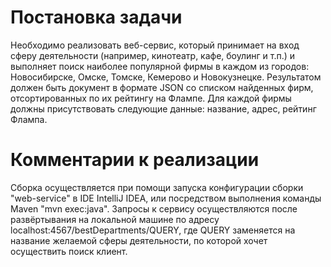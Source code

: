 # Постановка задачи

Необходимо реализовать веб-сервис, который принимает на вход сферу деятельности (например, кинотеатр, кафе, боулинг и т.п.) и выполняет поиск наиболее популярной фирмы в каждом из городов: Новосибирске, Омске, Томске, Кемерово и Новокузнецке. Результатом должен быть документ в формате JSON со списком найденных фирм, отсортированных по их рейтингу на Флампе. Для каждой фирмы должны присутствовать следующие данные: название, адрес, рейтинг Флампа.

# Комментарии к реализации

Сборка осуществляется при помощи запуска конфигурации сборки "web-service" в IDE IntelliJ IDEA, или посредством выполнения команды Maven "mvn exec:java". Запросы к сервису осуществляются после развёртывания на локальной машине по адресу localhost:4567/bestDepartments/QUERY, где QUERY заменяется на название желаемой сферы деятельности, по которой хочет осуществить поиск клиент.
